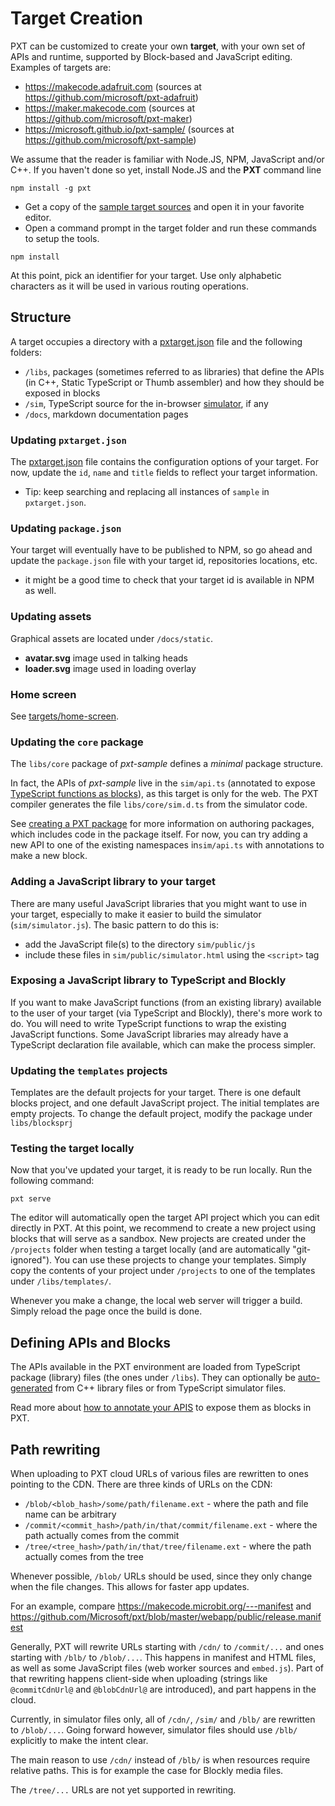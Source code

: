 # Target Creation

PXT can be customized to create your own **target**, with your own set of APIs and runtime, 
supported by Block-based and JavaScript editing. Examples of targets are:

* https://makecode.adafruit.com (sources at https://github.com/microsoft/pxt-adafruit)
* https://maker.makecode.com (sources at https://github.com/microsoft/pxt-maker)
* https://microsoft.github.io/pxt-sample/ (sources at https://github.com/microsoft/pxt-sample)

We assume that the reader is familiar with Node.JS, NPM, JavaScript and/or C++. If you haven't done so yet, 
install Node.JS and the **PXT** command line

```
npm install -g pxt
```

* Get a copy of the [sample target sources](https://github.com/microsoft/pxt-sample) and open it in your favorite editor.
* Open a command prompt in the target folder and run these commands to setup the tools.

```
npm install
```

At this point, pick an identifier for your target. Use only alphabetic characters as it will be used in various routing operations.

## Structure

A target occupies a directory with a [pxtarget.json](/targets/pxtarget) file and the following folders:

* ``/libs``, packages (sometimes referred to as libraries) that define the APIs (in C++, Static TypeScript or Thumb assembler) and how they should be exposed in blocks
* ``/sim``, TypeScript source for the in-browser [simulator](/targets/simulator), if any
* ``/docs``, markdown documentation pages

### Updating ``pxtarget.json``

The [pxtarget.json](/targets/pxtarget) file contains the configuration options of your target. 
For now, update the ``id``, ``name`` and ``title`` fields to reflect your target information.

* Tip: keep searching and replacing all instances of ``sample`` in `pxtarget.json`.

### Updating ``package.json``

Your target will eventually have to be published to NPM,
so go ahead and update the ``package.json`` file with your target id, 
repositories locations, etc.
* it might be a good time to check that your target id is available in NPM as well.

### Updating assets

Graphical assets are located under ``/docs/static``.

* **avatar.svg** image used in talking heads
* **loader.svg** image used in loading overlay

### Home screen

See [targets/home-screen](/targets/home-screen).

### Updating the ``core`` package

The `libs/core` package of *pxt-sample* defines a *minimal* package structure.

In fact,  the APIs of *pxt-sample* live in the `sim/api.ts` (annotated to expose
[TypeScript functions as blocks](/defining-blocks)), as this target is only
for the web. The PXT compiler generates
the file `libs/core/sim.d.ts` from the simulator code.  

See [creating a PXT package](/packages)
for more information on authoring packages, which includes code
in the package itself.
For now, you can try adding a new API to one of the existing namespaces
in`sim/api.ts` with annotations to make a new block. 

### Adding a JavaScript library to your target

There are many useful JavaScript libraries that you might want to use in your target, especially
to make it easier to build the simulator (`sim/simulator.js`). The basic pattern to do this is:

* add the JavaScript file(s) to the directory `sim/public/js`
* include these files in `sim/public/simulator.html` using the `<script>` tag

### Exposing a JavaScript library to TypeScript and Blockly

If you want to make JavaScript functions (from an existing library) available to 
the user of your target (via TypeScript and Blockly), there's more work to do. You
will need to write TypeScript functions to wrap the existing JavaScript functions.
Some JavaScript libraries may already have a TypeScript declaration file available,
which can make the process simpler. 


### Updating the ``templates`` projects

Templates are the default projects for your target. 
There is one default blocks project, and one default JavaScript project.
The initial templates are empty projects.
To change the default project, modify the package under ``libs/blocksprj``

### Testing the target locally

Now that you've updated your target, it is ready to be run locally. Run the following command:

```
pxt serve
```

The editor will automatically open the target API project which you can edit directly in PXT. 
At this point, we recommend to create a new project using blocks that will serve as a sandbox. 
New projects are created under the ``/projects`` folder when testing a target locally (and are automatically "git-ignored"). You can use these projects to change your templates. Simply copy the contents of your project under ``/projects`` to one of the templates under ``/libs/templates/``.

Whenever you make a change, the local web server will trigger a build. Simply reload the page once the build is done.

## Defining APIs and Blocks

The APIs available in the PXT environment are loaded from TypeScript package (library) files
(the ones under ``/libs``). 
They can optionally be [auto-generated](/simshim) from C++ library files or from TypeScript
simulator files.

Read more about [how to annotate your APIS](/defining-blocks) to expose them as blocks in PXT.

## Path rewriting

When uploading to PXT cloud URLs of various files are rewritten to ones pointing to the CDN.
There are three kinds of URLs on the CDN:

* `/blob/<blob_hash>/some/path/filename.ext` - where the path and file name can be arbitrary
* `/commit/<commit_hash>/path/in/that/commit/filename.ext` - where the path actually comes from the commit
* `/tree/<tree_hash>/path/in/that/tree/filename.ext` - where the path actually comes from the tree

Whenever possible, `/blob/` URLs should be used, since they only change when the file changes.
This allows for faster app updates.

For an example, compare https://makecode.microbit.org/---manifest
and https://github.com/Microsoft/pxt/blob/master/webapp/public/release.manifest

Generally, PXT will rewrite URLs starting with `/cdn/` to `/commit/...` and ones starting
with `/blb/` to `/blob/...`. This happens in manifest and HTML files, as well as some JavaScript
files (web worker sources and `embed.js`). Part of that rewriting happens client-side when uploading
(strings like `@commitCdnUrl@` and `@blobCdnUrl@` are introduced), and part happens in the cloud.

Currently, in simulator files only, all of `/cdn/`, `/sim/` and `/blb/` are rewritten
to `/blob/...`. Going forward however, simulator files should use `/blb/` explicitly
to make the intent clear.

The main reason to use `/cdn/` instead of `/blb/` is when resources require relative paths.
This is for example the case for Blockly media files.

The `/tree/...` URLs are not yet supported in rewriting.
